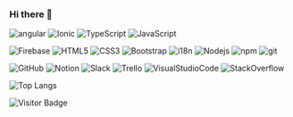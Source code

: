 ### Hi there 👋

![angular](https://img.shields.io/badge/-Angular-white?style=flat-square&logo=angular&logoColor=DD0031)
![Ionic](https://img.shields.io/badge/-Ionic-white?style=flat-square&logo=ionic)
![TypeScript](https://img.shields.io/badge/-TypeScript-white?style=flat-square&logo=typescript)
![JavaScript](https://img.shields.io/badge/-JavaScript-white?style=flat-square&logo=javascript&logoColor=black)

![Firebase](https://img.shields.io/badge/-Firebase-white?style=flat-square&logo=firebase)
![HTML5](https://img.shields.io/badge/-HTML5-white?style=flat-square&logo=html5&logoColor=E34F26)
![CSS3](https://img.shields.io/badge/-CSS3-white?style=flat-square&logo=css3&logoColor=1572B6)
![Bootstrap](https://img.shields.io/badge/-Bootstrap-white?style=flat-square&logo=bootstrap&logoColor=563D7C)
![i18n](https://img.shields.io/badge/-i18n-white?style=flat-square&logo=Node.js&logoColor=white)
![Nodejs](https://img.shields.io/badge/-Node.js-white?style=flat-square&logo=Node.js)
![npm](https://img.shields.io/badge/-npm-white?style=flat-square&logo=npm)
![git](https://img.shields.io/badge/-Git-white?style=flat-square&logo=git)

![GitHub](https://img.shields.io/badge/-GitHub-white?style=flat-square&logo=github&logoColor=black)
![Notion](https://img.shields.io/badge/-Notion-white?style=flat-square&logo=notion&logoColor=black)
![Slack](https://img.shields.io/badge/-Slack-white?style=flat-square&logo=slack&logoColor=4A154B)
![Trello](https://img.shields.io/badge/-Trello-white?style=flat-square&logo=trello&logoColor=0052CC)
![VisualStudioCode](https://img.shields.io/badge/-Visual_Studio_Code-white?style=flat-square&logo=VisualStudioCode&logoColor=007ACC)
![StackOverflow](https://img.shields.io/badge/-Stack_Overflow-white?style=flat-square&logo=stackoverflow&logoColor=F58025)

![Top Langs](https://github-readme-stats.vercel.app/api/top-langs/?username=iknowkis&hide=TeX&layout=compact)

![Visitor Badge](https://visitor-badge.laobi.icu/badge?page_id=iknowkis.iknowkis)
<!--
**iknowkis/iknowkis** is a ✨ _special_ ✨ repository because its `README.md` (this file) appears on your GitHub profile.

Here are some ideas to get you started:

- 🔭 I’m currently working on ...
- 🌱 I’m currently learning ...
- 👯 I’m looking to collaborate on ...
- 🤔 I’m looking for help with ...
- 💬 Ask me about ...
- 📫 How to reach me: ...
- 😄 Pronouns: ...
- ⚡ Fun fact: ...
-->

